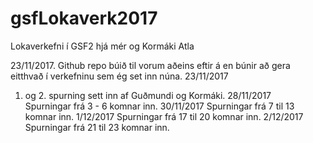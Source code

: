 # gsfLokaverk2017
Lokaverkefni í GSF2 hjá mér og Kormáki Atla

23/11/2017.
Github repo búið til vorum aðeins eftir á en búnir að gera eitthvað í verkefninu sem ég set inn núna.
23/11/2017
1. og 2. spurning sett inn af Guðmundi og Kormáki.
28/11/2017  
Spurningar frá 3 - 6 komnar inn.
30/11/2017 
Spurningar frá 7 til 13 komnar inn.
1/12/2017
Spurningar frá 17 til 20 komnar inn.
2/12/2017 
Spurningar frá 21 til 23 komnar inn.

